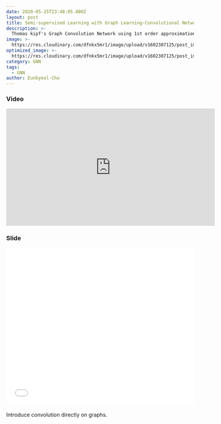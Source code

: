 ```yaml
---
date: 2020-05-25T23:48:05.000Z
layout: post
title: Semi-supervised Learning with Graph Learning-Convolutional Networks 
description: >-
  Thomas kipf's Graph Convolution Network using 1st order approximation of Cebyshev polynomial.
image: >-
  https://res.cloudinary.com/dfnkx5mr1/image/upload/v1602307125/post_img/ki-t_en2rbd.jpg
optimized_image: >-
  https://res.cloudinary.com/dfnkx5mr1/image/upload/v1602307125/post_img/ki-t_en2rbd.jpg
category: GNN
tags:
  - GNN
author: Eunbyeol-Cho
---
```


### Video
<iframe width="560" height="315" src="https://www.youtube.com/embed/-n9pCK-pLFU" frameborder="0" allow="accelerometer; autoplay; clipboard-write; encrypted-media; gyroscope; picture-in-picture" allowfullscreen></iframe>

### Slide
<iframe src="//www.slideshare.net/slideshow/embed_code/key/EYz8oLUN9joVI0" width="510" height="420" frameborder="0" marginwidth="0" marginheight="0" scrolling="no" style="border:1px solid #CCC; border-width:0px; margin-bottom:5px; max-width: 100%;" allowfullscreen> </iframe> 

Introduce convolution directly on graphs.